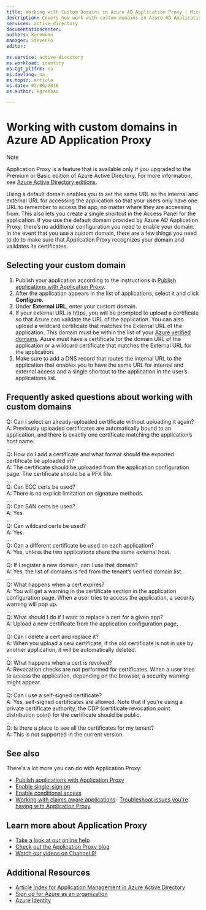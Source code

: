```yaml
---
title: Working with Custom Domains in Azure AD Application Proxy | Microsoft Azure
description: Covers how work with custom domains in Azure AD Application Proxy.
services: active-directory
documentationcenter: 
authors: kgremban
manager: StevenPo
editor: 

ms.service: active-directory
ms.workload: identity
ms.tgt_pltfrm: na
ms.devlang: na
ms.topic: article
ms.date: 02/09/2016
ms.author: kgremban

---
```

# Working with custom domains in Azure AD Application Proxy
> [!NOTE]
> Application Proxy is a feature that is available only if you upgraded to the Premium or Basic edition of Azure Active Directory. For more information, see [Azure Active Directory editions](active-directory-editions.md).
> 
> 
Using a default domain enables you to set the same URL as the internal and external URL for accessing the application so that your users only have one URL to remember to access the app, no matter where they are accessing from. This also lets you create a single shortcut in the Access Panel for the application. If you use the default domain provided by Azure AD Application Proxy, there’s no additional configuration you need to enable your domain. In the event that you use a custom domain, there are a few things you need to do to make sure that Application Proxy recognizes your domain and validates its certificates.

## Selecting your custom domain
1. Publish your application according to the instructions in [Publish applications with Application Proxy](active-directory-application-proxy-publish.md).
2. After the application appears in the list of applications, select it and click **Configure**.
3. Under **External URL**, enter your custom domain.
4. If your external URL is https, you will be prompted to upload a certificate so that Azure can validate the URL of the application. You can also upload a wildcard certificate that matches the External URL of the application. This domain must be within the list of your [Azure verified domains](https://msdn.microsoft.com/library/azure/jj151788.aspx). Azure must have a certificate for the domain URL of the application or a wildcard certificate that matches the External URL for the application.
5. Make sure to add a DNS record that routes the internal URL to the application that enables you to have the same URL for internal and external access and a single shortcut to the application in the user’s applications list.

## Frequently asked questions about working with custom domains
Q: Can I select an already-uploaded certificate without uploading it again?  
A: Previously uploaded certificates are automatically bound to an application, and there is exactly one certificate matching the application’s host name.  
...  
Q: How do I add a certificate and what format should the exported certificate be uploaded in?  
A: The certificate should be uploaded from the application configuration page. The certificate should be a PFX file.  
...  
Q: Can ECC certs be used?  
A: There is no explicit limitation on signature methods.  
...  
Q: Can SAN certs be used?  
A: Yes.  
...  
Q: Can wildcard certs be used?  
A: Yes.  
...  
Q: Can a different certificate be used on each application?  
A: Yes, unless the two applications share the same external host.  
...  
Q: If I register a new domain, can I use that domain?  
A: Yes, the list of domains is fed from the tenant’s verified domain list.  
...  
Q: What happens when a cert expires?  
A: You will get a warning in the certificate section in the application configuration page. When a user tries to access the application, a security warning will pop up.  
...  
Q: What should I do if I want to replace a cert for a given app?  
A: Upload a new certificate from the application configuration page.  
...  
Q: Can I delete a cert and replace it?  
A: When you upload a new certificate, if the old certificate is not in use by another application, it will be automatically deleted.  
...  
Q: What happens when a cert is revoked?  
A: Revocation checks are not performed for certificates. When a user tries to access the application, depending on the browser, a security warning might appear.  
...  
Q: Can I use a self-signed certificate?  
A: Yes, self-signed certificates are allowed. Note that if you’re using a private certificate authority, the CDP (certificate revocation point distribution point) for the certificate should be public.  
...  
Q: Is there a place to see all the certificates for my tenant?  
A: This is not supported in the current version.  

## See also
There's a lot more you can do with Application Proxy:

* [Publish applications with Application Proxy](active-directory-application-proxy-publish.md)
* [Enable single-sign on](active-directory-application-proxy-sso-using-kcd.md)
* [Enable conditional access](active-directory-application-proxy-conditional-access.md)
* [Working with claims aware applications](active-directory-application-proxy-claims-aware-apps.md)- [Troubleshoot issues you're having with Application Proxy](active-directory-application-proxy-troubleshoot.md)

## Learn more about Application Proxy
* [Take a look at our online help](active-directory-application-proxy-enable.md)
* [Check out the Application Proxy blog](http://blogs.technet.com/b/applicationproxyblog/)
* [Watch our videos on Channel 9!](http://channel9.msdn.com/events/Ignite/2015/BRK3864)

## Additional Resources
* [Article Index for Application Management in Azure Active Directory](active-directory-apps-index.md)
* [Sign up for Azure as an organization](sign-up-organization.md)
* [Azure Identity](fundamentals-identity.md)

